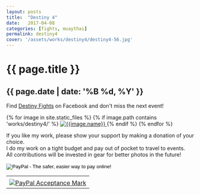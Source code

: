 ```yaml
---
layout: posts
title:  "Destiny 4"
date:   2017-04-08
categories: [fights, muaythai]
permalink: destiny4
cover: '/assets/works/destiny4/destiny4-56.jpg'
---
```

<link href="css/customimagegallery.css" rel="stylesheet">
<h1>{{ page.title }}</h1>
<h2>{{ page.date | date: '%B %d, %Y' }}</h2>
<p>Find <a href="https://www.facebook.com/Destiny-Fight-Productions-1436999696602415/">Destiny Fights</a> on Facebook and don't miss the next event!</p>
<!--<
section id="modal">
	{% for image in site.static_files %}
	    {% if image.path contains 'works/destiny4/' %}
	    <div class="modal fade" tabindex="-1" role="dialog" id="index{{forloop.index}}">
		  <div class="modal-dialog modal-lg">
		    <div class="modal-content">
			    <div class="modal-header">
			        <button type="button" class="close" data-dismiss="modal" aria-label="Close"><span aria-hidden="true">&times;</span></button>
			    </div>
				<img src="{{image.path}}" alt="{{image.name}}" id="{{image.path}}"/>
			</div>
		  </div>
		</div><
	    {% endif %}
	{% endfor %}
</section>
-->
<section class="photos">
	{% for image in site.static_files %}
	    {% if image.path contains 'works/destiny4/' %}
	    <a href="#index{{forloop.index}}" class="mobile-noclick">
			<img src="{{image.path}}" alt="{{image.name}}" id="index{{forloop.index}}"/>
		</a>
		{% endif %}
	{% endfor %}
</section>

<p>
	If you like my work, please show your support by making a donation of your choice.
	<br/>
	I do my work on a tight budget and pay out of pocket to travel to events.
	<br/>
	All contributions will be invested in gear for better photos in the future!
	<br/>
</p>

<form action="https://www.paypal.com/cgi-bin/webscr" method="post" target="_top">
<input type="hidden" name="cmd" value="_s-xclick">
<input type="hidden" name="hosted_button_id" value="89GFKBT95ZJT6">
<input type="image" src="https://www.paypalobjects.com/en_US/i/btn/btn_donate_SM.gif" border="0" name="submit" alt="PayPal - The safer, easier way to pay online!">
<img alt="" border="0" src="https://www.paypalobjects.com/en_US/i/scr/pixel.gif" width="1" height="1">
</form>
<!-- PayPal Logo -->
<table border="0" cellpadding="10" cellspacing="0" align="center"><tr><td align="center"></td></tr><tr><td align="center"><a href="https://www.paypal.com/webapps/mpp/paypal-popup" title="How PayPal Works" onclick="javascript:window.open('https://www.paypal.com/webapps/mpp/paypal-popup','WIPaypal','toolbar=no, location=no, directories=no, status=no, menubar=no, scrollbars=yes, resizable=yes, width=1060, height=700'); return false;"><img src="https://www.paypalobjects.com/webstatic/mktg/logo/AM_mc_vs_dc_ae.jpg" border="0" alt="PayPal Acceptance Mark"></a></td></tr></table><!-- PayPal Logo -->
